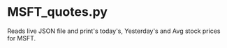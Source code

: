 # MSFT_quotes.py
Reads live JSON file and print's today's, Yesterday's and Avg stock prices for MSFT.
